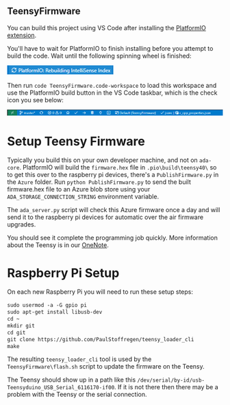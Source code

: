 ## TeensyFirmware

You can build this project using VS Code after installing the [
PlatformIO extension](https://marketplace.visualstudio.com/items?itemName=platformio.platformio-ide).

You'll have to wait for PlatformIO to finish installing before you attempt
to build the code.  Wait until the following spinning wheel is finished:

![installing](install.png)

Then run `code TeensyFirmware.code-workspace` to load this workspace and use the PlatformIO build button
in the VS Code taskbar, which is the check icon you see below:

![build](build.png)


# Setup Teensy Firmware

Typically you build this on your own developer machine, and not on `ada-core`. PlatformIO will build
the `firmware.hex` file in `.pio\build\teensy40\` so to get this over to the raspberry pi devices,
there's a `PublishFirmware.py` in the `Azure` folder.  Run `python PublishFirmware.py` to send
the built firmware.hex file to an Azure blob store using your `ADA_STORAGE_CONNECTION_STRING`
environment variable.

The `ada_server.py` script will check this Azure firmware once a day and will send it to the
raspberry pi devices for automatic over the air firmware upgrades.

You should see it complete the programming job quickly.
More information about the Teensy is in our [OneNote](https://microsoft.sharepoint.com/teams/JennySabin/_layouts/OneNote.aspx?id=%2Fteams%2FJennySabin%2FShared%20Documents%2FGeneral%2FProject%20Ada&wd=target%28Software.one%7C8C4AF1FD-01F1-4219-9D9F-1D5FEF00F1BA%2FTeensy%7C45071A05-926B-48CB-93A2-A9C1734840B2%2F%29).

# Raspberry Pi Setup

On each new Raspberry Pi you will need to run these setup steps:

```
sudo usermod -a -G gpio pi
sudo apt-get install libusb-dev
cd ~
mkdir git
cd git
git clone https://github.com/PaulStoffregen/teensy_loader_cli
make
```

The resulting `teensy_loader_cli` tool is used by the `TeensyFirmware\flash.sh` script to update the firmware on the Teensy.  

The Teensy should show up in a path like this `/dev/serial/by-id/usb-Teensyduino_USB_Serial_6116170-if00`.  If it is not there then there may be a problem with the Teensy or the serial connection.
